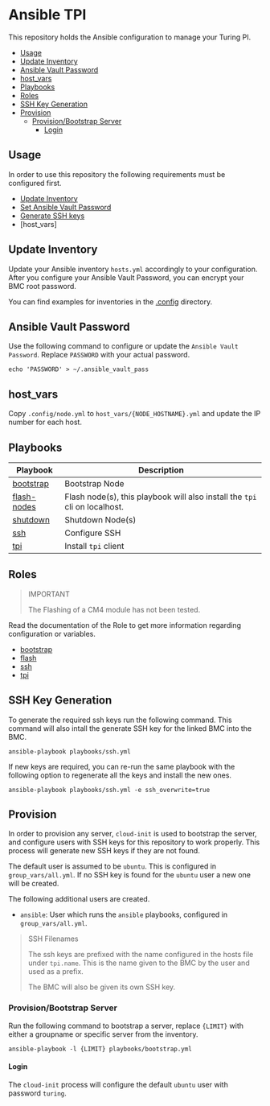# Ansible TPI

This repository holds the Ansible configuration to manage your Turing PI.

- [Usage](#usage)
- [Update Inventory](#update-inventory)
- [Ansible Vault Password](#ansible-vault-password)
- [host\_vars](#host_vars)
- [Playbooks](#playbooks)
- [Roles](#roles)
- [SSH Key Generation](#ssh-key-generation)
- [Provision](#provision)
  - [Provision/Bootstrap Server](#provisionbootstrap-server)
    - [Login](#login)

## Usage

In order to use this repository the following requirements must be configured first.

<!-- no toc -->
- [Update Inventory](#update-inventory)
- [Set Ansible Vault Password](#ansible-vault-password)
- [Generate SSH keys](#ssh-key-generation)
- [host_vars]

## Update Inventory

Update your Ansible inventory `hosts.yml` accordingly to your configuration.
After you configure your Ansible Vault Password, you can encrypt your BMC root password.

You can find examples for inventories in the [.config](./.config) directory.

## Ansible Vault Password

Use the following command to configure or update the `Ansible Vault Password`.
Replace `PASSWORD` with your actual password.

```shell
echo 'PASSWORD' > ~/.ansible_vault_pass
```

## host_vars

Copy `.config/node.yml` to `host_vars/{NODE_HOSTNAME}.yml` and update the IP number for each host.

## Playbooks

| Playbook                                   | Description                                                                |
| ------------------------------------------ | -------------------------------------------------------------------------- |
| [bootstrap](./playbooks/bootstrap.yml)     | Bootstrap Node                                                             |
| [flash-nodes](./playbooks/flash-nodes.yml) | Flash node(s), this playbook will also install the `tpi` cli on localhost. |
| [shutdown](./playbooks/shutdown.yml)       | Shutdown Node(s)                                                           |
| [ssh](./playbooks/ssh.yml)                 | Configure SSH                                                              |
| [tpi](./playbooks/tpi.yml)                 | Install `tpi` client                                                       |

## Roles

> IMPORTANT
>
> The Flashing of a CM4 module has not been tested.

Read the documentation of the Role to get more information regarding configuration or variables.

- [bootstrap](./roles/bootstrap/README.md)
- [flash](./roles/flash/README.md)
- [ssh](./roles/ssh/README.md)
- [tpi](./roles/tpi/README.md)

## SSH Key Generation

To generate the required ssh keys run the following command.
This command will also intall the generate SSH key for the linked BMC into the BMC.

```shell
ansible-playbook playbooks/ssh.yml
```

If new keys are required, you can re-run the same playbook with the following option to regenerate
all the keys and install the new ones.

```shell
ansible-playbook playbooks/ssh.yml -e ssh_overwrite=true
```

## Provision

In order to provision any server, `cloud-init` is used to bootstrap the server,
and configure users with SSH keys for this repository to work properly.
This process will generate new SSH keys if they are not found.

The default user is assumed to be `ubuntu`. This is configured in `group_vars/all.yml`.
If no SSH key is found for the `ubuntu` user a new one will be created.

The following additional users are created.

- `ansible`: User which runs the `ansible` playbooks, configured in `group_vars/all.yml`.

> SSH Filenames
>
> The ssh keys are prefixed with the name configured in the hosts file under `tpi.name`.
> This is the name given to the BMC by the user and used as a prefix.
>
> The BMC will also be given its own SSH key.

### Provision/Bootstrap Server

Run the following command to bootstrap a server, replace `{LIMIT}` with either a groupname
or specific server from the inventory.

```shell
ansible-playbook -l {LIMIT} playbooks/bootstrap.yml
```

#### Login

The `cloud-init` process will configure the default `ubuntu` user with password `turing`.
